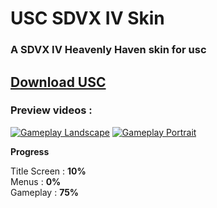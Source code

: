 # USC SDVX IV Skin
### A SDVX IV Heavenly Haven skin for usc  

## [Download USC](https://github.com/Drewol/unnamed-sdvx-clone)

### Preview videos :
[![Gameplay Landscape](http://img.youtube.com/vi/4Yc853zxNtI/2.jpg)](https://youtu.be/4Yc853zxNtI)
[![Gameplay Portrait](http://img.youtube.com/vi/VOIOE5wgE8g/2.jpg)](https://youtu.be/VOIOE5wgE8g)

**Progress**

Title Screen	: **10%**  
Menus			: **0%**  
Gameplay		: **75%**  
